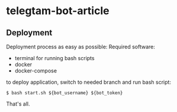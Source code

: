 # telegtam-bot-article


## Deployment
Deployment process as easy as possible:
Required software:
- terminal for running bash scripts
- docker
- docker-compose

to deploy application, switch to needed branch and run bash script:

`$ bash start.sh ${bot_username} ${bot_token} `

That's all.
